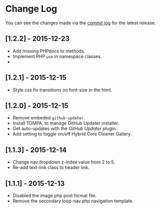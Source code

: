 # Change Log

You can see the changes made via the [commit log](https://github.com/thefrosty/The-One-Theme/commits/master) for the latest release.

## [1.2.2] - 2015-12-23

* Add missing PHPdocs to methods.
* Implement PHP `use` in namespace classes.
*

## [1.2.1] - 2015-12-15

* Style.css fix transitions on font-size in the html.

## [1.2.0] - 2015-12-15

* Remove embeded `github-updater`.
* Install TGMPA, to manage GitHub Updater installer.
* Get auto-updates with the *GitHub Updater* plugin.
* Add setting to toggle on/off Hybrid Core Cleaner Gallery.

## [1.1.3] - 2015-12-14

* Change nav.dropdown z-index value from 2 to 5.
* Re-add text-link class to header link.

## [1.1.1] - 2015-12-13

* Disabled the image.php post format file.
* Remove the secondary loop-nav.php navigation template.